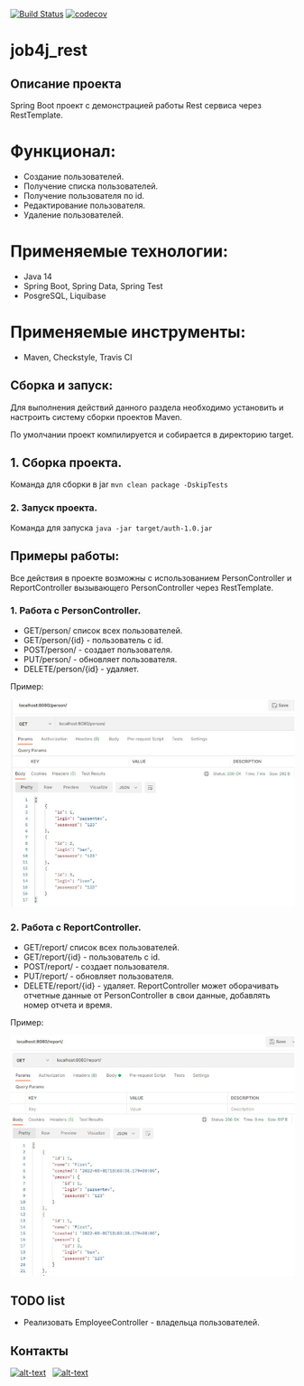 [![Build Status](https://app.travis-ci.com/AMEMELYANOV/job4j_rest.svg?branch=master)](https://app.travis-ci.com/AMEMELYANOV/job4j_rest)
[![codecov](https://codecov.io/gh/AMEMELYANOV/job4j_rest/branch/master/graph/badge.svg?token=R43d2k5U8Q)](https://codecov.io/gh/AMEMELYANOV/job4j_rest)
# job4j_rest

## Описание проекта
Spring Boot проект с демонстрацией работы Rest сервиса через RestTemplate.

# Функционал:
- Создание пользователей.
- Получение списка пользователей.
- Получение пользователя по id.
- Редактирование пользователя.
- Удаление пользователей.

# Применяемые технологии:
* Java 14
* Spring Boot, Spring Data, Spring Test
* PosgreSQL, Liquibase
# Применяемые инструменты:
* Maven, Checkstyle, Travis CI

## Сборка и запуск:
Для выполнения действий данного раздела необходимо установить
и настроить систему сборки проектов Maven.

По умолчании проект компилируется и собирается в директорию target.

## 1. Сборка проекта.
Команда для сборки в jar
`mvn clean package -DskipTests`

### 2. Запуск проекта.
Команда для запуска
`java -jar target/auth-1.0.jar`

## Примеры работы:
Все действия в проекте возможны с использованием PersonController
и ReportController вызывающего PersonController через RestTemplate.
### 1. Работа с PersonController.
* GET/person/ список всех пользователей.
* GET/person/{id} - пользователь с id.
* POST/person/ - создает пользователя.
* PUT/person/ - обновляет пользователя.
* DELETE/person/{id} - удаляет.

Пример:

![alt text](images/auth_img_1.jpg)


### 2. Работа с ReportController.
* GET/report/ список всех пользователей.
* GET/report/{id} - пользователь с id.
* POST/report/ - создает пользователя.
* PUT/report/ - обновляет пользователя.
* DELETE/report/{id} - удаляет.
ReportController может оборачивать отчетные данные
от PersonController в свои данные, добавлять номер
отчета и время.

Пример:

![alt text](images/auth_img_2.jpg)

## TODO list
* Реализовать EmployeeController - владельца пользователей.

## Контакты

[![alt-text](https://img.shields.io/badge/-telegram-grey?style=flat&logo=telegram&logoColor=white)](https://t.me/T_AlexME)&nbsp;&nbsp;
[![alt-text](https://img.shields.io/badge/@%20email-005FED?style=flat&logo=mail&logoColor=white)](mailto:amemelyanov@yandex.ru)&nbsp;&nbsp;

